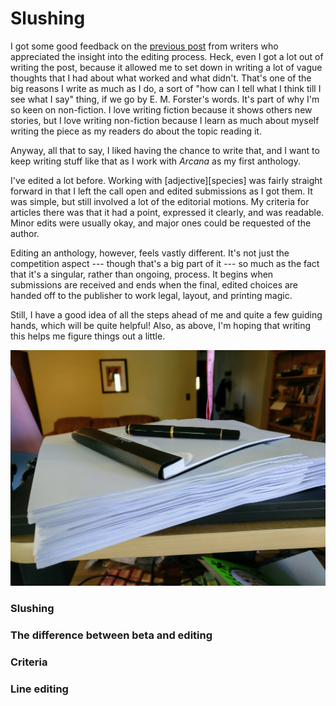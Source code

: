 # Slushing

I got some good feedback on the [previous post](/posts/writing/2017/04/01/lessons-from-arcana) from writers who appreciated the insight into the editing process. Heck, even I got a lot out of writing the post, because it allowed me to set down in writing a lot of vague thoughts that I had about what worked and what didn't. That's one of the big reasons I write as much as I do, a sort of "how can I tell what I think till I see what I say" thing, if we go by E. M. Forster's words. It's part of why I'm so keen on non-fiction. I love writing fiction because it shows others new stories, but I love writing non-fiction because I learn as much about myself writing the piece as my readers do about the topic reading it.

Anyway, all that to say, I liked having the chance to write that, and I want to keep writing stuff like that as I work with *Arcana* as my first anthology.

I've edited a lot before. Working with \[adjective\]\[species\] was fairly straight forward in that I left the call open and edited submissions as I got them. It was simple, but still involved a lot of the editorial motions. My criteria for articles there was that it had a point, expressed it clearly, and was readable. Minor edits were usually okay, and major ones could be requested of the author.

Editing an anthology, however, feels vastly different. It's not just the competition aspect --- though that's a big part of it --- so much as the fact that it's a singular, rather than ongoing, process. It begins when submissions are received and ends when the final, edited choices are handed off to the publisher to work legal, layout, and printing magic.

Still, I have a good idea of all the steps ahead of me and quite a few guiding hands, which will be quite helpful! Also, as above, I'm hoping that writing this helps me figure things out a little.

![The slush pile](/assets/writing/arcana-print.jpg)

### Slushing

### The difference between beta and editing

### Criteria

### Line editing
